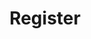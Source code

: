 ---
layout: register
title: Register
lang-switch: /it/registrati
show: Show password
submit: Register
test: This is a test page and is currently not functional
---